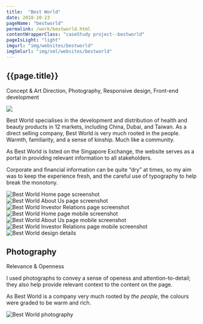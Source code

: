 ```yaml
---
title:  "Best World"
date: 2018-10-23
pageName: "bestworld"
permalink: /work/bestworld.html
contentWrapperClass: "caseStudy project--bestworld"
pageIsLight: "light"
imgurl: "img/websites/bestworld"
imgSmlurl: "img/sml/websites/bestworld"
---
```


<section class="csIntro csIntro--websitesBestWorld">
	<h1>{{page.title}}</h1>	
	<div class="csIntro__role">
		<p>Concept & Art Direction, Photography, Responsive design, Front-end development</p>
	</div>
	<img src="{{ site.baseurl }}/img/{{page.pageType}}s/{{page.pageName}}/intro__bg.jpg" class="hidden">
</section>
<section class="csProfile">
	<div class="csIntro__standfast">
		<p>Best World specialises in the development and distribution of health and beauty products in 12 markets, including China, Dubai, and Taiwan. As a direct selling company, Best World is very much rooted in the people. Warmth, familiarity, and a sense of kinship. Much like a community.</p>
		<p>As Best World is listed on the Singapore Exchange, the website serves as a portal in providing relevant information to all stakeholders.</p>
		<p>Corporate and financial information can be quite “dry” at times, so my aim was to keep the experience fresh, and the careful use of typography to help break the monotony.</p>
	</div>
</section>
<section class="csScreenshots">
	<div class="browserWrap browserWrap--desktop">
		<div class="browser browser--desktop">
			<img src="{{ site.baseurl }}/{{page.imgSmlurl}}/screenshot-home.jpg" data-src="{{ site.baseurl }}/{{page.imgurl}}/screenshot-home.jpg" alt="Best World Home page screenshot" class="lazy">
		</div>
		<div class="browser browser--desktop">
			<img src="{{ site.baseurl }}/{{page.imgSmlurl}}/screenshot-about.jpg" data-src="{{ site.baseurl }}/{{page.imgurl}}/screenshot-about.jpg" alt="Best World About Us page screenshot" class="lazy">
		</div>
		<div class="browser browser--desktop">
			<img src="{{ site.baseurl }}/{{page.imgSmlurl}}/screenshot-ir.jpg" data-src="{{ site.baseurl }}/{{page.imgurl}}/screenshot-ir.jpg" alt="Best World Investor Relations page screenshot" class="lazy">
		</div>
	</div>
	<div class="browserWrap browserWrap--mobile">
		<div class="browser browser--mobile">
			<img src="{{ site.baseurl }}/{{page.imgSmlurl}}/screenshot-home-mobile.jpg" data-src="{{ site.baseurl }}/{{page.imgurl}}/screenshot-home-mobile.jpg" alt="Best World Home page mobile screenshot" class="lazy">
		</div>
		<div class="browser browser--mobile">
			<img src="{{ site.baseurl }}/{{page.imgSmlurl}}/screenshot-about-mobile.jpg" data-src="{{ site.baseurl }}/{{page.imgurl}}/screenshot-about-mobile.jpg" alt="Best World About Us page mobile screenshot" class="lazy">
		</div>
		<div class="browser browser--mobile">
			<img src="{{ site.baseurl }}/{{page.imgSmlurl}}/screenshot-ir-mobile.jpg" data-src="{{ site.baseurl }}/{{page.imgurl}}/screenshot-ir-mobile.jpg" alt="Best World Investor Relations page mobile screenshot" class="lazy">
		</div>
	</div>
</section>
<div>
	<img src="{{ site.baseurl }}/{{page.imgSmlurl}}/details-2.jpg" data-src="{{ site.baseurl }}/{{page.imgurl}}/details-2.jpg" alt="Best World design details" class="lazy">
</div>
<section class="csAtmosphere">
	<h2>Photography</h2>
	<div class="csAtmosphere__content">
		<p class="csAtmosphere__caseInPoint">Relevance & Openness</p>
		<p>I used photographs to convey a sense of openess and attention-to-detail; they also help provide relevant context to the content on the page.</p>
		<p>As Best World is a company very much rooted by <i>the people</i>, the colours were graded to be warm and rich.</p>
	</div>
	<div class="csAtmosphere__photographyWrap">
		<img src="{{ site.baseurl }}/{{page.imgSmlurl}}/photography-1.jpg" data-src="{{ site.baseurl }}/{{page.imgurl}}/photography-1.jpg" alt="Best World photography" class="lazy">
	</div>
</section>